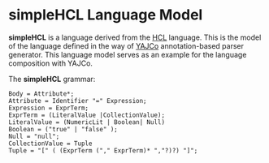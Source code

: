 # simpleHCL Language Model

**simpleHCL** is a language derived from the [HCL](https://github.com/hashicorp/hcl/blob/main/hclsyntax/spec.md) language.
This is the model of the language defined in the way of [YAJCo](https://github.com/kpi-tuke/yajco) annotation-based parser generator. This language model serves as an example for the language composition with YAJCo.

The **simpleHCL** grammar:

```
Body = Attribute*;
Attribute = Identifier "=" Expression;
Expression = ExprTerm;
ExprTerm = (LiteralValue |CollectionValue);
LiteralValue = (NumericLit | Boolean| Null)
Boolean = ("true" | "false" );
Null = "null";
CollectionValue = Tuple
Tuple = "[" ( (ExprTerm ("," ExprTerm)* ","?)?) "]";
```
